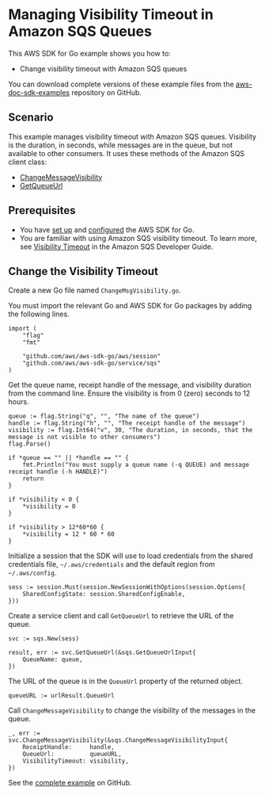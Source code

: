 # Managing Visibility Timeout in Amazon SQS Queues<a name="sqs-example-managing-visibility-timeout"></a>

This AWS SDK for Go example shows you how to:
+ Change visibility timeout with Amazon SQS queues

You can download complete versions of these example files from the [aws\-doc\-sdk\-examples](https://github.com/awsdocs/aws-doc-sdk-examples/tree/master/go/example_code/sqs) repository on GitHub\.

## Scenario<a name="sqs-visibility-scenario"></a>

This example manages visibility timeout with Amazon SQS queues\. Visibility is the duration, in seconds, while messages are in the queue, but not available to other consumers\. It uses these methods of the Amazon SQS client class:
+  [ChangeMessageVisibility](https://docs.aws.amazon.com/sdk-for-go/api/service/sqs/#SQS.ChangeMessageVisibility) 
+  [GetQueueUrl](https://docs.aws.amazon.com/sdk-for-go/api/service/sqs/#SQS.GetQueueUrl) 

## Prerequisites<a name="sqs-visibility-prerequisites"></a>
+ You have [set up](setting-up.md) and [configured](configuring-sdk.md) the AWS SDK for Go\.
+ You are familiar with using Amazon SQS visibility timeout\. To learn more, see [Visibility Timeout](https://docs.aws.amazon.com/AWSSimpleQueueService/latest/SQSDeveloperGuide/sqs-visibility-timeout.html) in the Amazon SQS Developer Guide\.

## Change the Visibility Timeout<a name="sqs-example-visibility-timeout"></a>

Create a new Go file named `ChangeMsgVisibility.go`\.

You must import the relevant Go and AWS SDK for Go packages by adding the following lines\.

```
import (
    "flag"
    "fmt"

    "github.com/aws/aws-sdk-go/aws/session"
    "github.com/aws/aws-sdk-go/service/sqs"
)
```

Get the queue name, receipt handle of the message, and visibility duration from the command line\. Ensure the visibility is from 0 \(zero\) seconds to 12 hours\.

```
queue := flag.String("q", "", "The name of the queue")
handle := flag.String("h", "", "The receipt handle of the message")
visibility := flag.Int64("v", 30, "The duration, in seconds, that the message is not visible to other consumers")
flag.Parse()

if *queue == "" || *handle == "" {
    fmt.Println("You must supply a queue name (-q QUEUE) and message receipt handle (-h HANDLE)")
    return
}

if *visibility < 0 {
    *visibility = 0
}

if *visibility > 12*60*60 {
    *visibility = 12 * 60 * 60
}
```

Initialize a session that the SDK will use to load credentials from the shared credentials file, `~/.aws/credentials` and the default region from `~/.aws/config`\.

```
sess := session.Must(session.NewSessionWithOptions(session.Options{
    SharedConfigState: session.SharedConfigEnable,
}))
```

Create a service client and call `GetQueueUrl` to retrieve the URL of the queue\.

```
svc := sqs.New(sess)

result, err := svc.GetQueueUrl(&sqs.GetQueueUrlInput{
    QueueName: queue,
})
```

The URL of the queue is in the `QueueUrl` property of the returned object\.

```
queueURL := urlResult.QueueUrl
```

Call `ChangeMessageVisibility` to change the visibility of the messages in the queue\.

```
_, err := svc.ChangeMessageVisibility(&sqs.ChangeMessageVisibilityInput{
    ReceiptHandle:     handle,
    QueueUrl:          queueURL,
    VisibilityTimeout: visibility,
})
```

See the [complete example](https://github.com/awsdocs/aws-doc-sdk-examples/blob/main/go/sqs/ChangeMsgVisibility/ChangeMsgVisibility.go) on GitHub\.